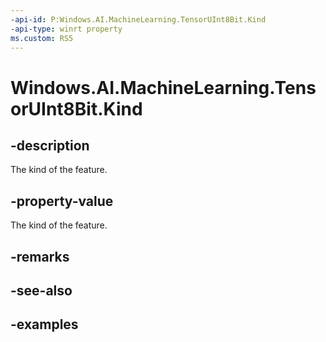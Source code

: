 ```yaml
---
-api-id: P:Windows.AI.MachineLearning.TensorUInt8Bit.Kind
-api-type: winrt property
ms.custom: RS5
---
```


<!-- Property syntax.
public LearningModelFeatureKind Kind { get; }
-->

# Windows.AI.MachineLearning.TensorUInt8Bit.Kind

## -description
The kind of the feature.

## -property-value
The kind of the feature.

## -remarks

## -see-also

## -examples
